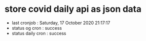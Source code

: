 # store covid daily api as json data

- last cronjob : Saturday, 17 October 2020 21:17:17
- status og cron : success
- status daily cron : success
      
      
